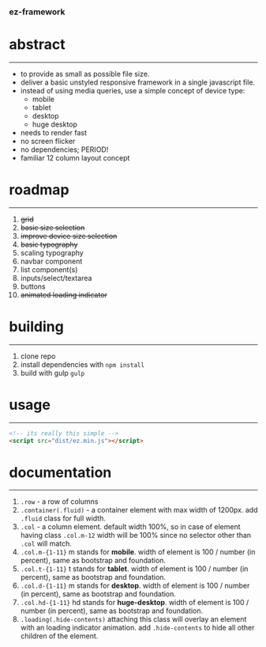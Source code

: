 ### ez-framework

# abstract
-----
- to provide as small as possible file size.
- deliver a basic unstyled responsive framework in a single javascript file.
- instead of using media queries, use a simple concept of device type:
	- mobile
	- tablet
	- desktop
	- huge desktop
- needs to render fast
- no screen flicker
- no dependencies; PERIOD!
- familiar 12 column layout concept
	
# roadmap
-----
1. ~~grid~~
2. ~~basic size selection~~
3. ~~improve device size selection~~
4. ~~basic typography~~
5. scaling typography
6. navbar component
7. list component(s)
8. inputs/select/textarea
9. buttons 
10. ~~animated loading indicator~~
	
# building
-----
1. clone repo
2. install dependencies with `npm install`
3. build with gulp `gulp`
	
# usage
-----
```html
<!-- its really this simple -->
<script src="dist/ez.min.js"></script>
```
	
# documentation
-----

1. `.row` - a row of columns
2. `.container(.fluid)` - a container element with max width of 1200px. add `.fluid` class for full width.
3. `.col` - a column element. default width 100%, so in case of element having class `.col.m-12` width will be 100% since no selector other than `.col` will match. 
4. `.col.m-{1-11}` m stands for **mobile**. width of element is 100 / number (in percent), same as bootstrap and foundation.
5. `.col.t-{1-11}` t stands for **tablet**. width of element is 100 / number (in percent), same as bootstrap and foundation.
6. `.col.d-{1-11}` m stands for **desktop**. width of element is 100 / number (in percent), same as bootstrap and foundation.
7. `.col.hd-{1-11}` hd stands for **huge-desktop**. width of element is 100 / number (in percent), same as bootstrap and foundation.
8. `.loading(.hide-contents)` attaching this class will overlay an element with an loading indicator animation. add `.hide-contents` to hide all other children of the element.